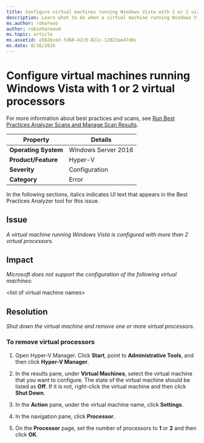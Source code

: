 ```yaml
---
title: Configure virtual machines running Windows Vista with 1 or 2 virtual processors
description: Learn what to do when a virtual machine running Windows Vista is configured with more than 2 virtual processors.
ms.author: roharwoo
author: robinharwood
ms.topic: article
ms.assetid: e562bce3-fd68-42c9-821c-12022ae4746c
ms.date: 8/16/2016
---
```

# Configure virtual machines running Windows Vista with 1 or 2 virtual processors

For more information about best practices and scans, see [Run Best Practices Analyzer Scans and Manage Scan Results](/previous-versions/windows/it-pro/windows-server-2012-R2-and-2012/hh831400(v=ws.11)).

|Property|Details|
|-|-|
|**Operating System**|Windows Server 2016|
|**Product/Feature**|Hyper-V|
|**Severity**|Configuration|
|**Category**|Error|

In the following sections, italics indicates UI text that appears in the Best Practices Analyzer tool for this issue.

## Issue

*A virtual machine running Windows Vista is configured with more than 2 virtual processors.*

## Impact

*Microsoft does not support the configuration of the following virtual machines:*

\<list of virtual machine names>

## Resolution

*Shut down the virtual machine and remove one or more virtual processors.*

### To remove virtual processors

1.  Open Hyper-V Manager. Click **Start**, point to **Administrative Tools**, and then click **Hyper-V Manager**.

2.  In the results pane, under **Virtual Machines**, select the virtual machine that you want to configure. The state of the virtual machine should be listed as **Off**. If it is not, right-click the virtual machine and then click **Shut Down**.

3.  In the **Action** pane, under the virtual machine name, click **Settings**.

4.  In the navigation pane, click **Processor**.

5.  On the **Processor** page, set the number of processors to **1** or **2** and then click **OK**.
